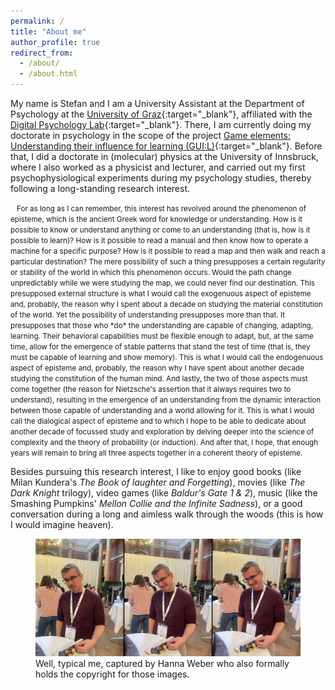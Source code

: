 ```yaml
---
permalink: /
title: "About me"
author_profile: true
redirect_from: 
  - /about/
  - /about.html
---
```


My name is Stefan and I am a University Assistant at the Department of Psychology at the [University of Graz](https://www.uni-graz.at/en/){:target="_blank"}, affiliated with the [Digital Psychology Lab](https://digilab.uni-graz.at/en/){:target="_blank"}. There, I am currently doing my doctorate in psychology in the scope of the project [Game elements: Understanding their influence for learning (GUI:L)](https://stefaneha.github.io/projects/game_elements/){:target="_blank"}. Before that, I did a doctorate in (molecular) physics at the University of Innsbruck, where I also worked as a physicist and lecturer, and carried out my first psychophysiological experiments during my psychology studies, thereby following a long-standing research interest.

<div style="text-indent:10px;"><small>For as long as I can remember, this interest has revolved around the phenomenon of episteme, which is the ancient Greek word for knowledge or understanding. How is it possible to know or understand anything or come to an understanding (that is, how is it possible to learn)? How is it possible to read a manual and then know how to operate a machine for a specific purpose? How is it possible to read a map and then walk and reach a particular destination? The mere possibility of such a thing presupposes a certain regularity or stability of the world in which this phenomenon occurs. Would the path change unpredictably while we were studying the map, we could never find our destination. This presupposed external structure is what I would call the exogenuous aspect of episteme and, probably, the reason why I spent about a decade on studying the material constitution of the world. Yet the possibility of understanding presupposes more than that. It presupposes that those who *do* the understanding are capable of changing, adapting, learning. Their behavioral capabilities must be flexible enough to adapt, but, at the same time, allow for the emergence of stable patterns that stand the test of time (that is, they must be capable of learning and show memory). This is what I would call the endogenuous aspect of episteme and, probably, the reason why I have spent about another decade studying the constitution of the human mind. And lastly, the two of those aspects must come together (the reason for Nietzsche's assertion that it always requires two to understand), resulting in the emergence of an understanding from the dynamic interaction between those capable of understanding and a world allowing for it. This is what I would call the dialogical aspect of episteme and to which I hope to be able to dedicate about another decade of focussed study and exploration by delving deeper into the science of complexity and the theory of probability (or induction). And after that, I hope, that enough years will remain to bring all three aspects together in a coherent theory of episteme.</small></div>

Besides pursuing this research interest, I like to enjoy good books (like Milan Kundera's *The Book of laughter and Forgetting*), movies (like *The Dark Knight* trilogy), video games (like *Baldur's Gate 1 & 2*), music (like the Smashing Pumpkins' *Mellon Collie and the Infinite Sadness*), or a good conversation during a long and aimless walk through the woods (this is how I would imagine heaven). 

<figure>
  <img src="/images/DGPs_collage.jpg"/>
  <figcaption><footer>Well, typical me, captured by Hanna Weber who also formally holds the copyright for those images.</footer></figcaption>
</figure>